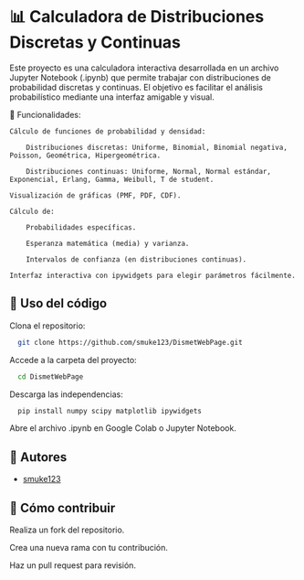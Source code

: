 # 📊 Calculadora de Distribuciones Discretas y Continuas

Este proyecto es una calculadora interactiva desarrollada en un archivo Jupyter Notebook (.ipynb) que permite trabajar con distribuciones de probabilidad discretas y continuas. El objetivo es facilitar el análisis probabilístico mediante una interfaz amigable y visual.

🤖 Funcionalidades:

    Cálculo de funciones de probabilidad y densidad:

        Distribuciones discretas: Uniforme, Binomial, Binomial negativa, Poisson, Geométrica, Hipergeométrica.

        Distribuciones continuas: Uniforme, Normal, Normal estándar, Exponencial, Erlang, Gamma, Weibull, T de student.

    Visualización de gráficas (PMF, PDF, CDF).

    Cálculo de:

        Probabilidades específicas.

        Esperanza matemática (media) y varianza.

        Intervalos de confianza (en distribuciones continuas).

    Interfaz interactiva con ipywidgets para elegir parámetros fácilmente.
## 🚀 Uso del código

Clona el repositorio:

```bash
  git clone https://github.com/smuke123/DismetWebPage.git
```

Accede a la carpeta del proyecto:

```bash
  cd DismetWebPage
```

Descarga las independencias:

```bash
  pip install numpy scipy matplotlib ipywidgets
```

Abre el archivo .ipynb en Google Colab o Jupyter Notebook.


## 👥 Autores

- [smuke123](https://github.com/smuke123)

## 📩 Cómo contribuir

Realiza un fork del repositorio.

Crea una nueva rama con tu contribución.

Haz un pull request para revisión.

